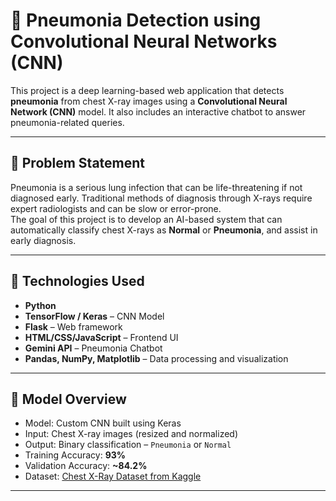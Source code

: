 # 🧠 Pneumonia Detection using Convolutional Neural Networks (CNN)

This project is a deep learning-based web application that detects **pneumonia** from chest X-ray images using a **Convolutional Neural Network (CNN)** model. It also includes an interactive chatbot to answer pneumonia-related queries.

---

## 📌 Problem Statement

Pneumonia is a serious lung infection that can be life-threatening if not diagnosed early. Traditional methods of diagnosis through X-rays require expert radiologists and can be slow or error-prone.  
The goal of this project is to develop an AI-based system that can automatically classify chest X-rays as **Normal** or **Pneumonia**, and assist in early diagnosis.

---

## 🔧 Technologies Used

- **Python**
- **TensorFlow / Keras** – CNN Model
- **Flask** – Web framework
- **HTML/CSS/JavaScript** – Frontend UI
- **Gemini API** – Pneumonia Chatbot
- **Pandas, NumPy, Matplotlib** – Data processing and visualization

---

## 🧪 Model Overview

- Model: Custom CNN built using Keras
- Input: Chest X-ray images (resized and normalized)
- Output: Binary classification – `Pneumonia` or `Normal`
- Training Accuracy: **93%**
- Validation Accuracy: **~84.2%**
- Dataset: [Chest X-Ray Dataset from Kaggle](https://www.kaggle.com/datasets/tolgadincer/labeled-chest-xray-images)

---



